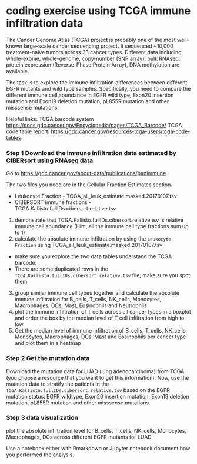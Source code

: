 # coding exercise using TCGA immune infiltration data

The Cancer Genome Atlas (TCGA) project is probably one of the most well-known large-scale cancer sequencing project. It sequenced ~10,000 treatment-naive tumors across 33 cancer types. Different data including whole-exome, whole-genome, copy-number (SNP array), bulk RNAseq, protein expression (Reverse-Phase Protein Array), DNA methylation are available.

The task is to explore the immune infiltration differences between different EGFR mutants and wild type samples.
Specifically, you need to compare the different immune cell abundance in EGFR wild type, Exon20 insertion mutation
and Exon19 deletion mutation, pL855R mutation and other misssense mutations.

Helpful links: TCGA barcode system https://docs.gdc.cancer.gov/Encyclopedia/pages/TCGA_Barcode/
TCGA code table report: https://gdc.cancer.gov/resources-tcga-users/tcga-code-tables

### Step 1 Download the immune infiltration data estimated by CIBERsort using RNAseq data

Go to https://gdc.cancer.gov/about-data/publications/panimmune

The two files you need are in the Cellular Fraction Estimates section.

* Leukocyte Fraction - TCGA_all_leuk_estimate.masked.20170107.tsv
* CIBERSORT immune fractions - TCGA.Kallisto.fullIDs.cibersort.relative.tsv

1. demonstrate that TCGA.Kallisto.fullIDs.cibersort.relative.tsv is relative immune cell abundance (Hint, all the immune cell type fractions sum up to 1)
2. calculate the absolute immune infiltration by using the `Leukocyte Fraction` using TCGA_all_leuk_estimate.masked.20170107.tsv
   
* make sure you explore the two data tables understand the TCGA barcode.
* There are some duplicated rows in the `TCGA.Kallisto.fullIDs.cibersort.relative.tsv` file, make sure you spot them.

3. group similar immune cell types together and calculate the absolute immune infiltration for  B_cells, T_cells, NK_cells, Monocytes, Macrophages, DCs, Mast, Eosinophils and  Neutrophils
4. plot the immune infiltration of T cells across all cancer types in a boxplot and order the box by the median level of T cell infiltration from high to low.
5. Get the median level of immune infiltration of B_cells, T_cells, NK_cells, Monocytes, Macrophages, DCs, Mast and Eosinophils per cancer type and plot them in a heatmap

### Step 2 Get the mutation data 

Download the mutation data for LUAD (lung adenocarcinoma) from TCGA. (you choose a resource that you want to get this information).
Now, use the mutation data to stratify the patients in the `TCGA.Kallisto.fullIDs.cibersort.relative.tsv` based on the EGFR mutation status: EGFR wildtype, Exon20 insertion mutation, Exon19 deletion mutation, pL855R mutation and other misssense mutations.

### Step 3 data visualization

plot the absolute infiltration level for B_cells, T_cells, NK_cells, Monocytes, Macrophages, DCs across different EGFR mutants for LUAD.

Use a notebook either with Rmarkdown or Jupyter notebook document how you performed the analysis.


